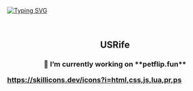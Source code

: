 <a href="https://git.io/typing-svg"><img src="https://readme-typing-svg.demolab.com?font=Fira+Code&duration=1525&pause=1000&random=false&width=435&lines=USRIFE;Working+on+PETFLIP.FUN" alt="Typing SVG" /></a>

<br/>

<h2 align="center">USRife</h2>
<h3 align="center>A Frontend Developer</h3>
<img src="https://img.shields.io/badge/javascript-purple" align="center">
<div align="center">
👀 I’m currently working on **petflip.fun**
</div>

https://skillicons.dev/icons?i=html,css,js,lua,pr,ps
